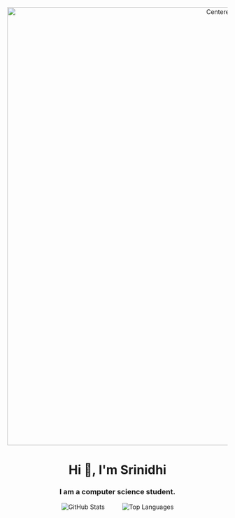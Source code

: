 <div align="center">
  <img src="https://i.pinimg.com/1200x/11/1a/21/111a218fa1455232512f17ee86d98eff.jpg" alt="Centered Image" width="1000">
</div>

<h1 align="center">Hi 👋, I'm Srinidhi</h1>
<h3 align="center">I am a computer science student.</h3>

<!--
<div align="center">
  <img src="https://encrypted-tbn0.gstatic.com/images?q=tbn:ANd9GcQbsQn7Zo4e6K508uTQhEmOOW4T6EhGWsUiBg&usqp=CAU" alt="Centered Image" width="500">
</div>
<p align="left"> <a href="https://github.com/ryo-ma/github-profile-trophy"><img src="https://github-profile-trophy.vercel.app/?username=srinidhigopalan" alt="srinidhigopalan" /></a> </p>

<h3 align="left">Connect with me:</h3>
<p align="left">
<a href="https://linkedin.com/in/srinidhigopalan" target="blank"><img align="center" src="https://raw.githubusercontent.com/rahuldkjain/github-profile-readme-generator/master/src/images/icons/Social/linked-in-alt.svg" alt="srinidhigopalan" height="30" width="40" /></a>
</p>

<h3 align="left">Languages and Tools:</h3>
<p align="left"> <a href="https://aws.amazon.com" target="_blank" rel="noreferrer"> <img src="https://raw.githubusercontent.com/devicons/devicon/master/icons/amazonwebservices/amazonwebservices-original-wordmark.svg" alt="aws" width="40" height="40"/> </a> <a href="https://getbootstrap.com" target="_blank" rel="noreferrer"> <img src="https://raw.githubusercontent.com/devicons/devicon/master/icons/bootstrap/bootstrap-plain-wordmark.svg" alt="bootstrap" width="40" height="40"/> </a> <a href="https://www.cprogramming.com/" target="_blank" rel="noreferrer"> <img src="https://raw.githubusercontent.com/devicons/devicon/master/icons/c/c-original.svg" alt="c" width="40" height="40"/> </a> <a href="https://www.w3schools.com/cpp/" target="_blank" rel="noreferrer"> <img src="https://raw.githubusercontent.com/devicons/devicon/master/icons/cplusplus/cplusplus-original.svg" alt="cplusplus" width="40" height="40"/> </a> <a href="https://www.w3schools.com/css/" target="_blank" rel="noreferrer"> <img src="https://raw.githubusercontent.com/devicons/devicon/master/icons/css3/css3-original-wordmark.svg" alt="css3" width="40" height="40"/> </a> <a href="https://expressjs.com" target="_blank" rel="noreferrer"> <img src="https://raw.githubusercontent.com/devicons/devicon/master/icons/express/express-original-wordmark.svg" alt="express" width="40" height="40"/> </a> <a href="https://www.figma.com/" target="_blank" rel="noreferrer"> <img src="https://www.vectorlogo.zone/logos/figma/figma-icon.svg" alt="figma" width="40" height="40"/> </a> <a href="https://www.w3.org/html/" target="_blank" rel="noreferrer"> <img src="https://raw.githubusercontent.com/devicons/devicon/master/icons/html5/html5-original-wordmark.svg" alt="html5" width="40" height="40"/> </a> <a href="https://www.java.com" target="_blank" rel="noreferrer"> <img src="https://raw.githubusercontent.com/devicons/devicon/master/icons/java/java-original.svg" alt="java" width="40" height="40"/> </a> <a href="https://developer.mozilla.org/en-US/docs/Web/JavaScript" target="_blank" rel="noreferrer"> <img src="https://raw.githubusercontent.com/devicons/devicon/master/icons/javascript/javascript-original.svg" alt="javascript" width="40" height="40"/> </a> <a href="https://www.mathworks.com/" target="_blank" rel="noreferrer"> <img src="https://upload.wikimedia.org/wikipedia/commons/2/21/Matlab_Logo.png" alt="matlab" width="40" height="40"/> </a> <a href="https://www.mongodb.com/" target="_blank" rel="noreferrer"> <img src="https://raw.githubusercontent.com/devicons/devicon/master/icons/mongodb/mongodb-original-wordmark.svg" alt="mongodb" width="40" height="40"/> </a> <a href="https://www.mysql.com/" target="_blank" rel="noreferrer"> <img src="https://raw.githubusercontent.com/devicons/devicon/master/icons/mysql/mysql-original-wordmark.svg" alt="mysql" width="40" height="40"/> </a> <a href="https://nodejs.org" target="_blank" rel="noreferrer"> <img src="https://raw.githubusercontent.com/devicons/devicon/master/icons/nodejs/nodejs-original-wordmark.svg" alt="nodejs" width="40" height="40"/> </a>  <a href="https://pandas.pydata.org/" target="_blank" rel="noreferrer"> <img src="https://raw.githubusercontent.com/devicons/devicon/2ae2a900d2f041da66e950e4d48052658d850630/icons/pandas/pandas-original.svg" alt="pandas" width="40" height="40"/> </a> <a href="https://www.python.org" target="_blank" rel="noreferrer"> <img src="https://raw.githubusercontent.com/devicons/devicon/master/icons/python/python-original.svg" alt="python" width="40" height="40"/> </a> <a href="https://reactjs.org/" target="_blank" rel="noreferrer"> <img src="https://raw.githubusercontent.com/devicons/devicon/master/icons/react/react-original-wordmark.svg" alt="react" width="40" height="40"/> </a> </p>

<p><img align="left" src="https://github-readme-stats.vercel.app/api/top-langs?username=srinidhigopalan&show_icons=true&locale=en&layout=compact" alt="srinidhigopalan" /></p>

<p>&nbsp;<img align="center" src="https://github-readme-stats.vercel.app/api?username=srinidhigopalan&show_icons=true&locale=en" alt="srinidhigopalan" /></p>

<p><img align="center" src="https://github-readme-streak-stats.herokuapp.com/?user=srinidhigopalan&" alt="srinidhigopalan" /></p>
-->

<!--![Srinidhi's GitHub stats](https://github-readme-stats.vercel.app/api?username=srinidhigopalan&show_icons=true&theme=radical)

<!--[![Srinidhi's GitHub stats-Dark](https://github-readme-stats.vercel.app/api?username=srinidhigopalan&show_icons=true&theme=dark#gh-dark-mode-only)](https://github.com/srinidhigopalan/github-readme-stats#gh-dark-mode-only)
[![Srinidhi's GitHub stats-Light](https://github-readme-stats.vercel.app/api?username=srinidhigopalan&show_icons=true&theme=default#gh-light-mode-only)](https://github.com/srinidhigopalan/github-readme-stats#gh-light-mode-only)-->
<!--
<picture>
  <source
    srcset="https://github-readme-stats.vercel.app/api?username=srinidhigopalan&show_icons=true&theme=dark"
    media="(prefers-color-scheme: dark)"
  />
  <source
    srcset="https://github-readme-stats.vercel.app/api?username=srinidhigopalan&show_icons=true"
    media="(prefers-color-scheme: light), (prefers-color-scheme: no-preference)"
  />
  <img src="https://github-readme-stats.vercel.app/api?username=srinidhigopalan&show_icons=true" />
</picture>

[![Top Langs](https://github-readme-stats.vercel.app/api/top-langs/?username=srinidhigopalan&layout=donut)](https://github.com/srinidhigopalan/github-readme-stats)
-->
<div style="display: flex; justify-content: center; gap: 40px;">
  <!-- GitHub Stats Card -->
  <picture>
    <source srcset="https://github-readme-stats.vercel.app/api?username=srinidhigopalan&show_icons=true&theme=dark" media="(prefers-color-scheme: dark)" />
    <source srcset="https://github-readme-stats.vercel.app/api?username=srinidhigopalan&show_icons=true" media="(prefers-color-scheme: light), (prefers-color-scheme: no-preference)" />
    <img src="https://github-readme-stats.vercel.app/api?username=srinidhigopalan&show_icons=true" alt="GitHub Stats" />
  </picture>

  <!-- Top Languages Card -->
  <picture>
    <source srcset="https://github-readme-stats.vercel.app/api/top-langs/?username=srinidhigopalan&theme=dark" media="(prefers-color-scheme: dark)" />
    <source srcset="https://github-readme-stats.vercel.app/api/top-langs/?username=srinidhigopalan" media="(prefers-color-scheme: light), (prefers-color-scheme: no-preference)" />
    <img src="https://github-readme-stats.vercel.app/api/top-langs/?username=srinidhigopalan" alt="Top Languages" />
  </picture>
</div>


